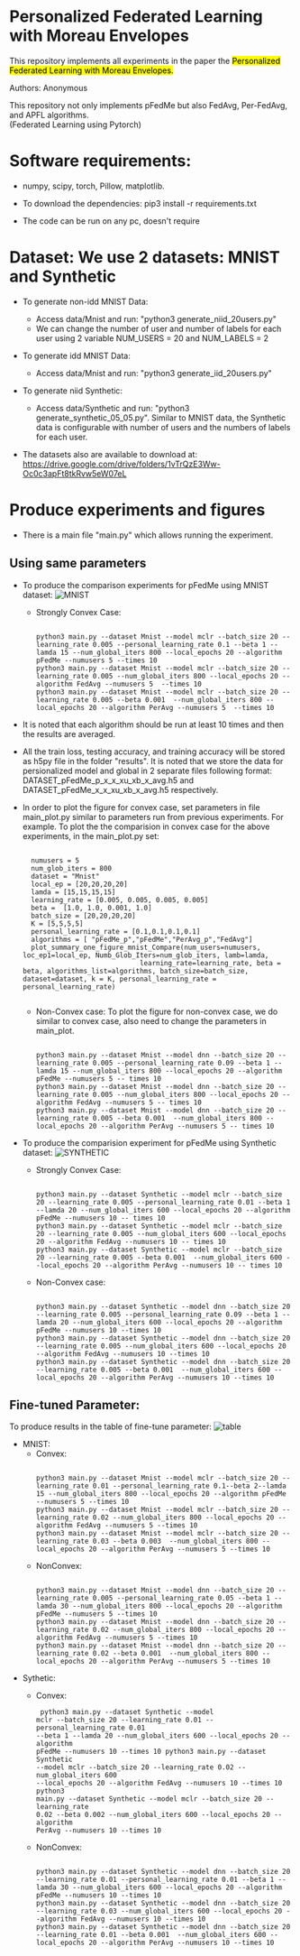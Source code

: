 # Personalized Federated Learning with Moreau Envelopes
This repository implements all experiments in the paper the <mark>Personalized Federated Learning with Moreau Envelopes<mark>.
  
Authors: Anonymous

This repository not only implements pFedMe but also FedAvg, Per-FedAvg, and APFL algorithms. \
(Federated Learning using Pytorch)

# Software requirements:
- numpy, scipy, torch, Pillow, matplotlib.

- To download the dependencies: pip3 install -r requirements.txt

- The code can be run on any pc, doesn't require 
  
# Dataset: We use 2 datasets: MNIST and Synthetic
- To generate non-idd MNIST Data: 
  - Access data/Mnist and run: "python3 generate_niid_20users.py"
  - We can change the number of user and number of labels for each user using 2 variable NUM_USERS = 20 and NUM_LABELS = 2

- To generate idd MNIST Data:
  - Access data/Mnist and run: "python3 generate_iid_20users.py"

- To generate niid Synthetic:
  - Access data/Synthetic and run: "python3 generate_synthetic_05_05.py". Similar to MNIST data, the Synthetic data is configurable with number of users and the numbers of labels for each user.

- The datasets also are available to download at: https://drive.google.com/drive/folders/1vTrQzE3Ww-Oc0c3apFt8tkRvw5eW07eL

# Produce experiments and figures

- There is a main file "main.py" which allows running the experiment.
## Using same parameters
- To produce the comparison experiments for pFedMe using MNIST dataset:
![MNIST](https://user-images.githubusercontent.com/44039773/83833168-a9f59680-a72e-11ea-9787-88cc150fdb53.png)

  - Strongly Convex Case:
    <pre><code>
    python3 main.py --dataset Mnist --model mclr --batch_size 20 --learning_rate 0.005 --personal_learning_rate 0.1 --beta 1 --lamda 15 --num_global_iters 800 --local_epochs 20 --algorithm pFedMe --numusers 5 --times 10
    python3 main.py --dataset Mnist --model mclr --batch_size 20 --learning_rate 0.005 --num_global_iters 800 --local_epochs 20 --algorithm FedAvg --numusers 5  --times 10
    python3 main.py --dataset Mnist --model mclr --batch_size 20 --learning_rate 0.005 --beta 0.001  --num_global_iters 800 --local_epochs 20 --algorithm PerAvg --numusers 5  --times 10
    </code></pre>
  
- It is noted that each algorithm should be run at least 10 times and then the results are averaged.

- All the train loss, testing accuracy, and training accuracy will be stored as h5py file in the folder "results". It is noted that we store the data for persionalized model and global in 2 separate files following format: DATASET_pFedMe_p_x_x_xu_xb_x_avg.h5 and DATASET_pFedMe_x_x_xu_xb_x_avg.h5 respectively. 

- In order to plot the figure for convex case, set parameters in file main_plot.py similar to parameters run from previous experiments.
  For example. To plot the the comparision in convex case for the above experiments, in the main_plot.py set:
   <pre><code>
    numusers = 5
    num_glob_iters = 800
    dataset = "Mnist"
    local_ep = [20,20,20,20]
    lamda = [15,15,15,15]
    learning_rate = [0.005, 0.005, 0.005, 0.005]
    beta =  [1.0, 1.0, 0.001, 1.0]
    batch_size = [20,20,20,20]
    K = [5,5,5,5]
    personal_learning_rate = [0.1,0.1,0.1,0.1]
    algorithms = [ "pFedMe_p","pFedMe","PerAvg_p","FedAvg"]
    plot_summary_one_figure_mnist_Compare(num_users=numusers, loc_ep1=local_ep, Numb_Glob_Iters=num_glob_iters, lamb=lamda,
                               learning_rate=learning_rate, beta = beta, algorithms_list=algorithms, batch_size=batch_size, dataset=dataset, k = K, personal_learning_rate = personal_learning_rate)
    </code></pre>
  
  - Non-Convex case: To plot the figure for non-convex case, we do similar to convex case, also need to change the parameters in main_plot.
    <pre><code>
    python3 main.py --dataset Mnist --model dnn --batch_size 20 --learning_rate 0.005 --personal_learning_rate 0.09 --beta 1 --lamda 15 --num_global_iters 800 --local_epochs 20 --algorithm pFedMe --numusers 5 -- times 10
    python3 main.py --dataset Mnist --model dnn --batch_size 20 --learning_rate 0.005 --num_global_iters 800 --local_epochs 20 --algorithm FedAvg --numusers 5 -- times 10
    python3 main.py --dataset Mnist --model dnn --batch_size 20 --learning_rate 0.005 --beta 0.001  --num_global_iters 800 --local_epochs 20 --algorithm PerAvg --numusers 5 -- times 10
    </code></pre>
    
- To produce the comparision experiment for pFedMe using Synthetic dataset:
![SYNTHETIC](https://user-images.githubusercontent.com/44039773/83833171-ac57f080-a72e-11ea-90c7-c8480d275fff.png)

  - Strongly Convex Case:
    <pre><code>
    python3 main.py --dataset Synthetic --model mclr --batch_size 20 --learning_rate 0.005 --personal_learning_rate 0.01 --beta 1 --lamda 20 --num_global_iters 600 --local_epochs 20 --algorithm pFedMe --numusers 10 -- times 10
    python3 main.py --dataset Synthetic --model mclr --batch_size 20 --learning_rate 0.005 --num_global_iters 600 --local_epochs 20 --algorithm FedAvg --numusers 10 -- times 10
    python3 main.py --dataset Synthetic --model mclr --batch_size 20 --learning_rate 0.005 --beta 0.001  --num_global_iters 600 --local_epochs 20 --algorithm PerAvg --numusers 10 -- times 10
    </code></pre>

  - Non-Convex case: 
    <pre><code>
    python3 main.py --dataset Synthetic --model dnn --batch_size 20 --learning_rate 0.005 --personal_learning_rate 0.09 --beta 1 --lamda 20 --num_global_iters 600 --local_epochs 20 --algorithm pFedMe --numusers 10 --times 10
    python3 main.py --dataset Synthetic --model dnn --batch_size 20 --learning_rate 0.005 --num_global_iters 600 --local_epochs 20 --algorithm FedAvg --numusers 10 --times 10
    python3 main.py --dataset Synthetic --model dnn --batch_size 20 --learning_rate 0.005 --beta 0.001  --num_global_iters 600 --local_epochs 20 --algorithm PerAvg --numusers 10 --times 10
    </code></pre>

## Fine-tuned Parameter:
To produce results in the table of fine-tune parameter:
      ![table](https://user-images.githubusercontent.com/44039773/83839182-9fdb9400-a73e-11ea-8416-9cdfcecacd75.png)
- MNIST:
  - Convex:
      <pre><code>
    python3 main.py --dataset Mnist --model mclr --batch_size 20 --learning_rate 0.01 --personal_learning_rate 0.1--beta 2--lamda 15 --num_global_iters 800 --local_epochs 20 --algorithm pFedMe --numusers 5 --times 10
    python3 main.py --dataset Mnist --model mclr --batch_size 20 --learning_rate 0.02 --num_global_iters 800 --local_epochs 20 --algorithm FedAvg --numusers 5 --times 10
    python3 main.py --dataset Mnist --model mclr --batch_size 20 --learning_rate 0.03 --beta 0.003  --num_global_iters 800 --local_epochs 20 --algorithm PerAvg --numusers 5 --times 10
    </code></pre>
  - NonConvex:
    <pre><code>
    python3 main.py --dataset Mnist --model dnn --batch_size 20 --learning_rate 0.005 --personal_learning_rate 0.05 --beta 1 --lamda 30 --num_global_iters 800 --local_epochs 20 --algorithm pFedMe --numusers 5 --times 10
    python3 main.py --dataset Mnist --model dnn --batch_size 20 --learning_rate 0.02 --num_global_iters 800 --local_epochs 20 --algorithm FedAvg --numusers 5 --times 10
    python3 main.py --dataset Mnist --model dnn --batch_size 20 --learning_rate 0.02 --beta 0.001  --num_global_iters 800 --local_epochs 20 --algorithm PerAvg --numusers 5 --times 10
    </code></pre>
- Sythetic:
  - Convex:
          <pre><code>
    python3 main.py --dataset Synthetic --model mclr --batch_size 20 --learning_rate 0.01 --personal_learning_rate 0.01 --beta 1 --lamda 20 --num_global_iters 600 --local_epochs 20 --algorithm pFedMe --numusers 10 --times 10
    python3 main.py --dataset Synthetic --model mclr --batch_size 20 --learning_rate 0.02 --num_global_iters 600 --local_epochs 20 --algorithm FedAvg --numusers 10 --times 10
    python3 main.py --dataset Synthetic --model mclr --batch_size 20 --learning_rate 0.02 --beta 0.002  --num_global_iters 600 --local_epochs 20 --algorithm PerAvg --numusers 10 --times 10
    </code></pre>
    
  - NonConvex:
      <pre><code>
    python3 main.py --dataset Synthetic --model dnn --batch_size 20 --learning_rate 0.01 --personal_learning_rate 0.01 --beta 1 --lamda 30 --num_global_iters 600 --local_epochs 20 --algorithm pFedMe --numusers 10 --times 10
    python3 main.py --dataset Synthetic --model dnn --batch_size 20 --learning_rate 0.03 --num_global_iters 600 --local_epochs 20 --algorithm FedAvg --numusers 10 --times 10
    python3 main.py --dataset Synthetic --model dnn --batch_size 20 --learning_rate 0.01 --beta 0.001  --num_global_iters 600 --local_epochs 20 --algorithm PerAvg --numusers 10 --times 10
    </code></pre>
